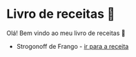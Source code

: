 # Livro de receitas :fork_and_knife:

Olá! Bem vindo ao meu livro de receitas :clap:

- Strogonoff de Frango - [ir para a receita](https://github.com/Darlley/Frontend/blob/master/Digital-Innovation-One/bootcamp-HTMLWebDeveloper/02-IntroducaoGitGithub/receitas/strogonoff.md)